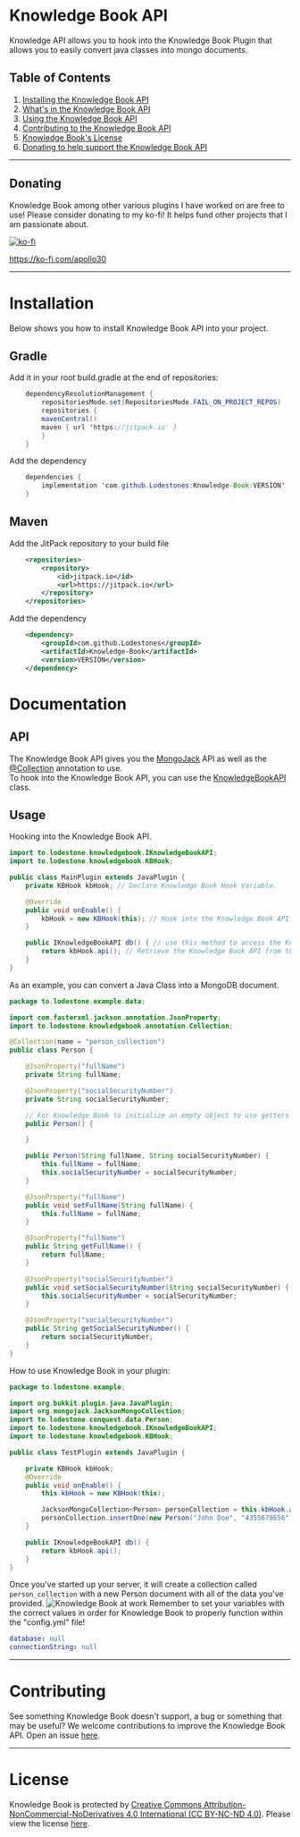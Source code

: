 # Knowledge Book API
Knowledge API allows you to hook into the Knowledge Book Plugin that allows you to easily convert java classes into mongo documents.

## Table of Contents
1. [Installing the Knowledge Book API](#installation)
2. [What's in the Knowledge Book API](#api)
3. [Using the Knowledge Book API](#usage)
4. [Contributing to the Knowledge Book API](#contributing)
5. [Knowledge Book's License](#license)
6. [Donating to help support the Knowledge Book API](#donating)

---

## Donating
Knowledge Book among other various plugins I have worked on are free to use!
Please consider donating to my ko-fi! It helps fund other projects that I am passionate about.

[![ko-fi](https://ko-fi.com/img/githubbutton_sm.svg)](https://ko-fi.com/E1E6RSLWV)

https://ko-fi.com/apollo30

---

# Installation
Below shows you how to install Knowledge Book API into your project.
## Gradle
Add it in your root build.gradle at the end of repositories:
```java
    dependencyResolutionManagement {
        repositoriesMode.set(RepositoriesMode.FAIL_ON_PROJECT_REPOS)
        repositories {
		mavenCentral()
		maven { url 'https://jitpack.io' }
        }
    }
```
Add the dependency
```java
    dependencies {
        implementation 'com.github.Lodestones:Knowledge-Book:VERSION'
    }
```
## Maven
Add the JitPack repository to your build file
```xml
    <repositories>
        <repository>
            <id>jitpack.io</id>
            <url>https://jitpack.io</url>
        </repository>
    </repositories>
```
Add the dependency
```xml
    <dependency>
        <groupId>com.github.Lodestones</groupId>
        <artifactId>Knowledge-Book</artifactId>
        <version>VERSION</version>
    </dependency>
```

# Documentation
## API
The Knowledge Book API gives you the [MongoJack](https://mongojack.com) API as well as the [@Collection](https://github.com/Lodestones/Knowledge-Book/blob/master/src/main/java/to/lodestone/knowledgebook/annotation/Collection.java) annotation to use.<br />
To hook into the Knowledge Book API, you can use the [KnowledgeBookAPI]([https://github.com/Lodestones/Knowledge-Book/blob/master/src/main/java/to/lodestone/knowledgebook/KBHook.java](https://github.com/Lodestones/Knowledge-Book-API/blob/master/src/main/java/to/lodestone/knowledgebook/KnowledgeBookAPI.java)) class.

## Usage
Hooking into the Knowledge Book API.

```java
import to.lodestone.knowledgebook.IKnowledgeBookAPI;
import to.lodestone.knowledgebook.KBHook;

public class MainPlugin extends JavaPlugin {
    private KBHook kbHook; // Declare Knowledge Book Hook Variable.

    @Override
    public void onEnable() {
        kbHook = new KBHook(this); // Hook into the Knowledge Book API.       
    }

    public IKnowledgeBookAPI db() { // use this method to access the Knowledge Book API.
        return kbHook.api(); // Retrieve the Knowledge Book API from the Hook.       
    }
}
``` 
As an example, you can convert a Java Class into a MongoDB document.
```java
package to.lodestone.example.data;

import com.fasterxml.jackson.annotation.JsonProperty;
import to.lodestone.knowledgebook.annotation.Collection;

@Collection(name = "person_collection")
public class Person {

    @JsonProperty("fullName")
    private String fullName;

    @JsonProperty("socialSecurityNumber")
    private String socialSecurityNumber;

    // For Knowledge Book to initialize an empty object to use getters and setters.
    public Person() {

    }

    public Person(String fullName, String socialSecurityNumber) {
        this.fullName = fullName;
        this.socialSecurityNumber = socialSecurityNumber;
    }

    @JsonProperty("fullName")
    public void setFullName(String fullName) {
        this.fullName = fullName;
    }

    @JsonProperty("fullName")
    public String getFullName() {
        return fullName;
    }

    @JsonProperty("socialSecurityNumber")
    public void setSocialSecurityNumber(String socialSecurityNumber) {
        this.socialSecurityNumber = socialSecurityNumber;
    }

    @JsonProperty("socialSecurityNumber")
    public String getSocialSecurityNumber() {
        return socialSecurityNumber;
    }
}
```
How to use Knowledge Book in your plugin:
```java
package to.lodestone.example;

import org.bukkit.plugin.java.JavaPlugin;
import org.mongojack.JacksonMongoCollection;
import to.lodestone.conquest.data.Person;
import to.lodestone.knowledgebook.IKnowledgeBookAPI;
import to.lodestone.knowledgebook.KBHook;

public class TestPlugin extends JavaPlugin {

    private KBHook kbHook;
    @Override
    public void onEnable() {
        this.kbHook = new KBHook(this);

        JacksonMongoCollection<Person> personCollection = this.kbHook.api().getOrCreateCollection(Person.class);
        personCollection.insertOne(new Person("John Doe", "4355678656"));
    }

    public IKnowledgeBookAPI db() {
        return kbHook.api();
    }
}
```
Once you've started up your server, it will create a collection called `person_collection` with a new Person document with all of the data you've provided.
![Knowledge Book at work](https://cdn.modrinth.com/data/cached_images/73879854a431b7affcf0f2afebbfd245d849a1f7.png)
Remember to set your variables with the correct values in order for Knowledge Book to properly function within the "config.yml" file!
```yml
database: null
connectionString: null
```

---

# Contributing
See something Knowledge Book doesn't support, a bug or something that may be useful? We welcome contributions to improve the Knowledge Book API. Open an issue [here](https://github.com/Lodestones/Knowledge-Book/issues).

---

# License
Knowledge Book is protected by [Creative Commons Attribution-NonCommercial-NoDerivatives 4.0 International (CC BY-NC-ND 4.0)](https://creativecommons.org/licenses/by-nc/4.0/legalcode.txt). Please view the license [here](https://github.com/Lodestones/Knowledge-Book/blob/master/LICENSE).
